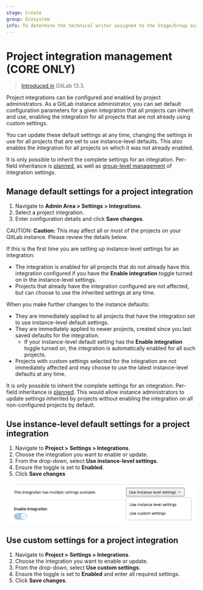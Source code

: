 ```yaml
---
stage: Create
group: Ecosystem
info: To determine the technical writer assigned to the Stage/Group associated with this page, see https://about.gitlab.com/handbook/engineering/ux/technical-writing/#designated-technical-writers
---
```


# Project integration management **(CORE ONLY)**

> [Introduced in](https://gitlab.com/groups/gitlab-org/-/epics/2137) GitLab 13.3.

Project integrations can be configured and enabled by project administrators. As a GitLab instance administrator, you can set default configuration parameters for a given integration that all projects can inherit and use, enabling the integration for all projects that are not already using custom settings.

You can update these default settings at any time, changing the settings in use for all projects that are set to use instance-level defaults. This also enables the integration for all projects on which it was not already enabled.

It is only possible to inherit the complete settings for an integration. Per-field inheritance is [planned](https://gitlab.com/groups/gitlab-org/-/epics/2137), as well as [group-level management](https://gitlab.com/groups/gitlab-org/-/epics/2543) of integration settings.

## Manage default settings for a project integration

1. Navigate to **Admin Area > Settings > Integrations**.
2. Select a project integration.
3. Enter configuration details and click **Save changes**.

CAUTION: **Caution:**
This may affect all or most of the projects on your GitLab instance. Please review the details below.

If this is the first time you are setting up instance-level settings for an integration:

- The integration is enabled for all projects that do not already have this integration configured if you have the **Enable integration** toggle turned on in the instance-level settings.
- Projects that already have the integration configured are not affected, but can choose to use the inherited settings at any time. 

When you make further changes to the instance defaults:

- They are immediately applied to all projects that have the integration set to use instance-level default settings.
- They are immediately applied to newer projects, created since you last saved defaults for the integration.
   - If your instance-level default setting has the **Enable integration** toggle turned on, the integration is automatically enabled for all such projects.
- Projects with custom settings selected for the integration are not immediately affected and may choose to use the latest instance-level defaults at any time.

It is only possible to inherit the complete settings for an integration. Per-field inheritance is [planned](https://gitlab.com/groups/gitlab-org/-/epics/2137). This would allow instance administrators to update settings inherited by projects without enabling the integration on all non-configured projects by default.

## Use instance-level default settings for a project integration

1. Navigate to **Project > Settings > Integrations**.
1. Choose the integration you want to enable or update.
2. From the drop-down, select **Use instance-level settings**.
3. Ensure the toggle is set to **Enabled**.
4. Click **Save changes** 

![Screenshot of project-level integration with dropdown to use instance-level settings](./img/instance_level_dropdown.png)

## Use custom settings for a project integration

1. Navigate to **Project > Settings > Integrations**.
1. Choose the integration you want to enable or update.
1. From the drop-down, select **Use custom settings**.
1. Ensure the toggle is set to **Enabled** and enter all required settings.
1. Click **Save changes**.
